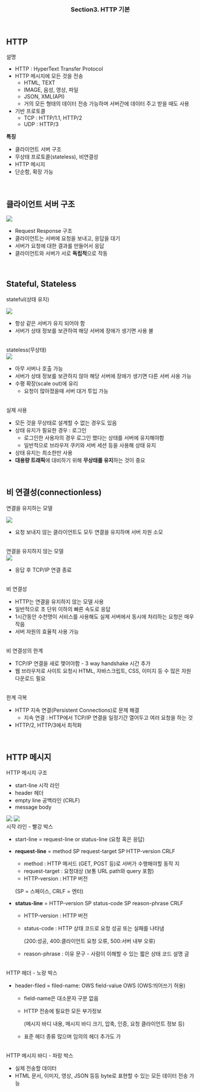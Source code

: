 <div align=center><h3> Section3. HTTP 기본</h3></div>
<br/>

## HTTP

설명

- HTTP : HyperText Transfer Protocol
- HTTP 메시지에 모든 것을 전송
    - HTML, TEXT
    - IMAGE, 음성, 영상, 파일
    - JSON, XML(API)
    - 거의 모든 형태의 데이터 전송 가능하며 서버간에 데이터 주고 받을 때도 사용
- 기반 프로토콜
    - TCP : HTTP/1.1, HTTP/2
    - UDP : HTTP/3
    

**특징**

- 클라이언트 서버 구조
- 무상태 프로토콜(stateless), 비연결성
- HTTP 메시지
- 단순함, 확장 가능
<br/>

## 클라이언트 서버 구조

<img src="https://github.com/LAB-2023/LAB_study/assets/110540359/7b208d0c-b470-4a0a-9fa8-b5a4d2012559"/>

- Request Response 구조
- 클라이언트는 서버에 요청을 보내고, 응답을 대기
- 서버가 요청에 대한 결과를 만들어서 응답
- 클라이언트와 서버가 서로 **독립적**으로 작동
<br/>

## Stateful, Stateless

stateful(상태 유지)

<img src="https://github.com/LAB-2023/LAB_study/assets/110540359/9f801484-e936-4732-a860-00931fa481fc"/>


- 항상 같은 서버가 유지 되어야 함
- 서버가 상태 정보를 보관하여 해당 서버에 장애가 생기면 사용 불

<br/>
stateless(무상태)

<br/>
<img src="https://github.com/LAB-2023/LAB_study/assets/110540359/2ab6442d-1f2d-4c4b-9e06-fd4574fe20e1"/>

- 아무 서버나 호출 가능
- 서버가 상태 정보를 보관하지 않아 해당 서버에 장애가 생기면 다른 서버 사용 가능
- 수평 확장(scale out)에 유리
    - 요청이 많아졌을때 서버 대거 투입 가능

<br/>
실제 사용

- 모든 것을 무상태로 설계할 수 없는 경우도 있음
- 상태 유지가 필요한 경우 : 로그인
    - 로그인한 사용자의 경우 로그인 했다는 상태를 서버에 유지해야함
    - 일반적으로 브라우저 쿠키와 서버 세션 등을 사용해 상태 유지
- 상태 유지는 최소한만 사용
- **대용량 트래픽**에 대비하기 위해 **무상태를 유지**하는 것이 중요
<br/>

## 비 연결성(connectionless)


연결을 유지하는 모델

<img src="https://github.com/LAB-2023/LAB_study/assets/110540359/ceffb3c2-6cc9-49a4-b3d7-33be8ef87a7a"/>

- 요청 보내지 않는 클라이언트도 모두 연결을 유지하며 서버 자원 소모

<br/>
연결을 유지하지 않는 모델

<br/>
<img src="https://github.com/LAB-2023/LAB_study/assets/110540359/4686141b-a2f0-41df-8049-6bbe0af6cc11"/>

- 응답 후 TCP/IP 연결 종료

<br/>
비 연결성

- HTTP는 연결을 유지하지 않는 모델 사용
- 일반적으로 초 단위 이하의 빠른 속도로 응답
- 1시간동안 수천명이 서비스를 사용해도 실제 서버에서 동시에 처리하는 요청은 매우 작음
- 서버 자원의 효율적 사용 가능

<br/>
비 연결성의 한계

- TCP/IP 연결을 새로 맺어야함 - 3 way handshake 시간 추가
- 웹 브라우저로 사이트 요청시 HTML, 자바스크립트, CSS, 이미지 등 수 많은 자원 다운로드 필요

<br/>
한계 극복

- HTTP 지속 연결(Persistent Connections)로 문제 해결
    - 지속 연결 : HTTP에서 TCP/IP 연결을 일정기간 열어두고 여러 요청을 하는 것
- HTTP/2, HTTP/3에서 최적화

<br/>

## HTTP 메시지

HTTP 메시지 구조

- start-line 시작 라인
- header 헤더
- empty line 공백라인 (CRLF)
- message body

<img src="https://github.com/LAB-2023/LAB_study/assets/110540359/3435f9ca-f571-451f-8d6e-8071449c439d"/>

<img src="https://github.com/LAB-2023/LAB_study/assets/110540359/70704994-caac-44c2-af9f-c854ef79b334"/>


<br/>
시작 라인 - 빨강 박스

- start-line = request-line or status-line (요청 혹은 응답)
- **request-line** = method SP request-target SP HTTP-version CRLF
    - method : HTTP 메서드 (GET, POST 등)로 서버가 수행해야할 동작 지
    - request-target : 요청대상 (보통 URL path와 query 포함)
    - HTTP-version : HTTP 버전
    
    (SP = 스페이스, CRLF = 엔터)
    
- **status-line** = HTTP-version SP status-code SP reason-phrase CRLF
    - HTTP-version : HTTP 버전
    - status-code : HTTP 상태 코드로 요청 성공 또는 실패를 나타냄
        
        (200:성공, 400:클라이언트 요청 오류, 500:서버 내부 오류)
        
    - reason-phrase : 이유 문구 - 사람이 이해할 수 있는 짧은 상태 코드 설명 글

<br/>
HTTP 헤더 - 노랑 박스

- header-filed = filed-name: OWS field-value OWS (OWS:띄어쓰기 허용)
    - field-name은 대소문자 구분 없음
    - HTTP 전송에 필요한 모든 부가정보
        
        (메시지 바디 내용, 메시지 바디 크기, 압축, 인증, 요청 클라이언트 정보 등)
        
    - 표준 헤더 종류 많으며 임의의 헤더 추가도 가
    
<br/>
HTTP 메시지 바디 - 파랑 박스

- 실제 전송할 데이터
- HTML 문서, 이미지, 영상, JSON 등등 byte로 표현할 수 있는 모든 데이터 전송 가능
